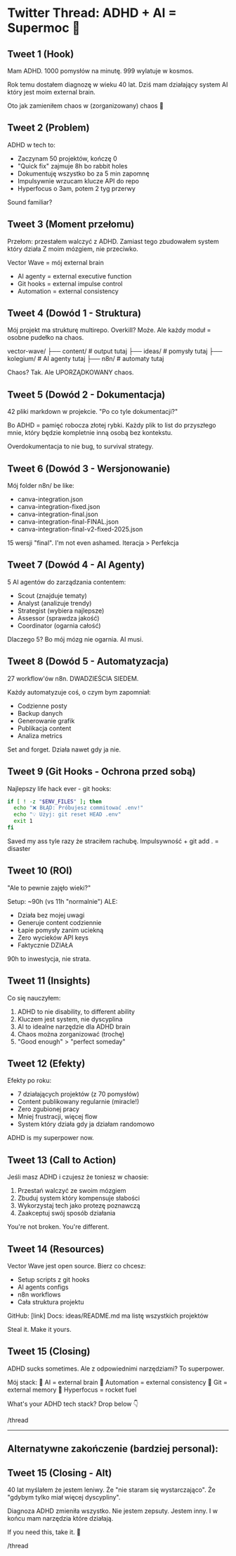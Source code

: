 # Twitter Thread: ADHD + AI = Supermoc 🧵

## Tweet 1 (Hook)
Mam ADHD. 1000 pomysłów na minutę. 999 wylatuje w kosmos.

Rok temu dostałem diagnozę w wieku 40 lat.
Dziś mam działający system AI który jest moim external brain.

Oto jak zamieniłem chaos w (zorganizowany) chaos 🧵

## Tweet 2 (Problem)
ADHD w tech to:
- Zaczynam 50 projektów, kończę 0
- "Quick fix" zajmuje 8h bo rabbit holes
- Dokumentuję wszystko bo za 5 min zapomnę
- Impulsywnie wrzucam klucze API do repo
- Hyperfocus o 3am, potem 2 tyg przerwy

Sound familiar?

## Tweet 3 (Moment przełomu)
Przełom: przestałem walczyć z ADHD.
Zamiast tego zbudowałem system który działa Z moim mózgiem, nie przeciwko.

Vector Wave = mój external brain
- AI agenty = external executive function
- Git hooks = external impulse control
- Automation = external consistency

## Tweet 4 (Dowód 1 - Struktura)
Mój projekt ma strukturę multirepo. Overkill? Może.
Ale każdy moduł = osobne pudełko na chaos.

vector-wave/
├── content/     # output tutaj
├── ideas/       # pomysły tutaj
├── kolegium/    # AI agenty tutaj
├── n8n/         # automaty tutaj

Chaos? Tak. Ale UPORZĄDKOWANY chaos.

## Tweet 5 (Dowód 2 - Dokumentacja) 
42 pliki markdown w projekcie.
"Po co tyle dokumentacji?"

Bo ADHD = pamięć robocza złotej rybki.
Każdy plik to list do przyszłego mnie, który będzie kompletnie inną osobą bez kontekstu.

Overdokumentacja to nie bug, to survival strategy.

## Tweet 6 (Dowód 3 - Wersjonowanie)
Mój folder n8n/ be like:
- canva-integration.json
- canva-integration-fixed.json  
- canva-integration-final.json
- canva-integration-final-FINAL.json
- canva-integration-final-v2-fixed-2025.json

15 wersji "final". I'm not even ashamed. 
Iteracja > Perfekcja

## Tweet 7 (Dowód 4 - AI Agenty)
5 AI agentów do zarządzania contentem:
- Scout (znajduje tematy)
- Analyst (analizuje trendy)
- Strategist (wybiera najlepsze)
- Assessor (sprawdza jakość)
- Coordinator (ogarnia całość)

Dlaczego 5? Bo mój mózg nie ogarnia. AI musi.

## Tweet 8 (Dowód 5 - Automatyzacja)
27 workflow'ów n8n. DWADZIEŚCIA SIEDEM.

Każdy automatyzuje coś, o czym bym zapomniał:
- Codzienne posty
- Backup danych
- Generowanie grafik
- Publikacja content
- Analiza metrics

Set and forget. Działa nawet gdy ja nie.

## Tweet 9 (Git Hooks - Ochrona przed sobą)
Najlepszy life hack ever - git hooks:

```bash
if [ ! -z "$ENV_FILES" ]; then
  echo "❌ BŁĄD: Próbujesz commitować .env!"
  echo "💡 Użyj: git reset HEAD .env"
  exit 1
fi
```

Saved my ass tyle razy że straciłem rachubę.
Impulsywność + git add . = disaster

## Tweet 10 (ROI)
"Ale to pewnie zajęło wieki?"

Setup: ~90h (vs 11h "normalnie")
ALE:
- Działa bez mojej uwagi
- Generuje content codziennie
- Łapie pomysły zanim uciekną
- Zero wycieków API keys
- Faktycznie DZIAŁA

90h to inwestycja, nie strata.

## Tweet 11 (Insights)
Co się nauczyłem:

1. ADHD to nie disability, to different ability
2. Kluczem jest system, nie dyscyplina
3. AI to idealne narzędzie dla ADHD brain
4. Chaos można zorganizować (trochę)
5. "Good enough" > "perfect someday"

## Tweet 12 (Efekty)
Efekty po roku:
- 7 działających projektów (z 70 pomysłów)
- Content publikowany regularnie (miracle!)
- Zero zgubionej pracy
- Mniej frustracji, więcej flow
- System który działa gdy ja działam randomowo

ADHD is my superpower now.

## Tweet 13 (Call to Action)
Jeśli masz ADHD i czujesz że toniesz w chaosie:

1. Przestań walczyć ze swoim mózgiem
2. Zbuduj system który kompensuje słabości
3. Wykorzystaj tech jako protezę poznawczą
4. Zaakceptuj swój sposób działania

You're not broken. You're different.

## Tweet 14 (Resources)
Vector Wave jest open source. Bierz co chcesz:
- Setup scripts z git hooks
- AI agents configs
- n8n workflows
- Cała struktura projektu

GitHub: [link]
Docs: ideas/README.md ma listę wszystkich projektów

Steal it. Make it yours.

## Tweet 15 (Closing)
ADHD sucks sometimes. Ale z odpowiednimi narzędziami?
To superpower.

Mój stack:
🧠 AI = external brain
🔄 Automation = external consistency
📝 Git = external memory
🚀 Hyperfocus = rocket fuel

What's your ADHD tech stack? Drop below 👇

/thread

---

## Alternatywne zakończenie (bardziej personal):

## Tweet 15 (Closing - Alt)
40 lat myślałem że jestem leniwy.
Że "nie staram się wystarczająco".
Że "gdybym tylko miał więcej dyscypliny".

Diagnoza ADHD zmieniła wszystko.
Nie jestem zepsuty. Jestem inny.
I w końcu mam narzędzia które działają.

If you need this, take it. 💜

/thread